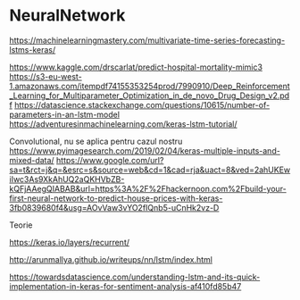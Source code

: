 # NeuralNetwork

https://machinelearningmastery.com/multivariate-time-series-forecasting-lstms-keras/

https://www.kaggle.com/drscarlat/predict-hospital-mortality-mimic3
https://s3-eu-west-1.amazonaws.com/itempdf74155353254prod/7990910/Deep_Reinforcement_Learning_for_Multiparameter_Optimization_in_de_novo_Drug_Design_v2.pdf
https://datascience.stackexchange.com/questions/10615/number-of-parameters-in-an-lstm-model
https://adventuresinmachinelearning.com/keras-lstm-tutorial/

Convolutional, nu se aplica pentru cazul nostru
https://www.pyimagesearch.com/2019/02/04/keras-multiple-inputs-and-mixed-data/
https://www.google.com/url?sa=t&rct=j&q=&esrc=s&source=web&cd=1&cad=rja&uact=8&ved=2ahUKEwiIwc3As9XkAhUQ2aQKHVbZB-kQFjAAegQIABAB&url=https%3A%2F%2Fhackernoon.com%2Fbuild-your-first-neural-network-to-predict-house-prices-with-keras-3fb0839680f4&usg=AOvVaw3vYO2fIQnb5-uCnHk2vz-D


Teorie

https://keras.io/layers/recurrent/

http://arunmallya.github.io/writeups/nn/lstm/index.html

https://towardsdatascience.com/understanding-lstm-and-its-quick-implementation-in-keras-for-sentiment-analysis-af410fd85b47
